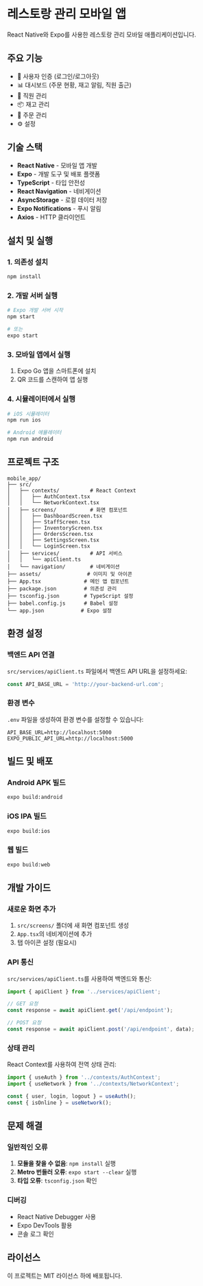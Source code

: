 # 레스토랑 관리 모바일 앱

React Native와 Expo를 사용한 레스토랑 관리 모바일 애플리케이션입니다.

## 주요 기능

- 🔐 사용자 인증 (로그인/로그아웃)
- 📊 대시보드 (주문 현황, 재고 알림, 직원 출근)
- 👥 직원 관리
- 📦 재고 관리
- 🛒 주문 관리
- ⚙️ 설정

## 기술 스택

- **React Native** - 모바일 앱 개발
- **Expo** - 개발 도구 및 배포 플랫폼
- **TypeScript** - 타입 안전성
- **React Navigation** - 네비게이션
- **AsyncStorage** - 로컬 데이터 저장
- **Expo Notifications** - 푸시 알림
- **Axios** - HTTP 클라이언트

## 설치 및 실행

### 1. 의존성 설치

```bash
npm install
```

### 2. 개발 서버 실행

```bash
# Expo 개발 서버 시작
npm start

# 또는
expo start
```

### 3. 모바일 앱에서 실행

1. Expo Go 앱을 스마트폰에 설치
2. QR 코드를 스캔하여 앱 실행

### 4. 시뮬레이터에서 실행

```bash
# iOS 시뮬레이터
npm run ios

# Android 에뮬레이터
npm run android
```

## 프로젝트 구조

```
mobile_app/
├── src/
│   ├── contexts/          # React Context
│   │   ├── AuthContext.tsx
│   │   └── NetworkContext.tsx
│   ├── screens/           # 화면 컴포넌트
│   │   ├── DashboardScreen.tsx
│   │   ├── StaffScreen.tsx
│   │   ├── InventoryScreen.tsx
│   │   ├── OrdersScreen.tsx
│   │   ├── SettingsScreen.tsx
│   │   └── LoginScreen.tsx
│   ├── services/          # API 서비스
│   │   └── apiClient.ts
│   └── navigation/        # 네비게이션
├── assets/               # 이미지 및 아이콘
├── App.tsx              # 메인 앱 컴포넌트
├── package.json         # 의존성 관리
├── tsconfig.json        # TypeScript 설정
├── babel.config.js      # Babel 설정
└── app.json            # Expo 설정
```

## 환경 설정

### 백엔드 API 연결

`src/services/apiClient.ts` 파일에서 백엔드 API URL을 설정하세요:

```typescript
const API_BASE_URL = 'http://your-backend-url.com';
```

### 환경 변수

`.env` 파일을 생성하여 환경 변수를 설정할 수 있습니다:

```env
API_BASE_URL=http://localhost:5000
EXPO_PUBLIC_API_URL=http://localhost:5000
```

## 빌드 및 배포

### Android APK 빌드

```bash
expo build:android
```

### iOS IPA 빌드

```bash
expo build:ios
```

### 웹 빌드

```bash
expo build:web
```

## 개발 가이드

### 새로운 화면 추가

1. `src/screens/` 폴더에 새 화면 컴포넌트 생성
2. `App.tsx`의 네비게이션에 추가
3. 탭 아이콘 설정 (필요시)

### API 통신

`src/services/apiClient.ts`를 사용하여 백엔드와 통신:

```typescript
import { apiClient } from '../services/apiClient';

// GET 요청
const response = await apiClient.get('/api/endpoint');

// POST 요청
const response = await apiClient.post('/api/endpoint', data);
```

### 상태 관리

React Context를 사용하여 전역 상태 관리:

```typescript
import { useAuth } from '../contexts/AuthContext';
import { useNetwork } from '../contexts/NetworkContext';

const { user, login, logout } = useAuth();
const { isOnline } = useNetwork();
```

## 문제 해결

### 일반적인 오류

1. **모듈을 찾을 수 없음**: `npm install` 실행
2. **Metro 번들러 오류**: `expo start --clear` 실행
3. **타입 오류**: `tsconfig.json` 확인

### 디버깅

- React Native Debugger 사용
- Expo DevTools 활용
- 콘솔 로그 확인

## 라이선스

이 프로젝트는 MIT 라이선스 하에 배포됩니다. 